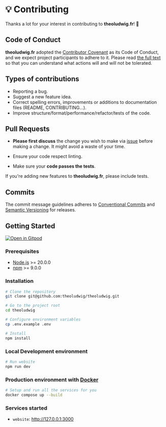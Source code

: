 # 💡 Contributing

Thanks a lot for your interest in contributing to **theoludwig.fr**! 🎉

## Code of Conduct

**theoludwig.fr** adopted the [Contributor Covenant](https://www.contributor-covenant.org/) as its Code of Conduct, and we expect project participants to adhere to it. Please read [the full text](./CODE_OF_CONDUCT.md) so that you can understand what actions will and will not be tolerated.

## Types of contributions

- Reporting a bug.
- Suggest a new feature idea.
- Correct spelling errors, improvements or additions to documentation files (README, CONTRIBUTING...).
- Improve structure/format/performance/refactor/tests of the code.

## Pull Requests

- **Please first discuss** the change you wish to make via [issue](https://github.com/theoludwig/theoludwig/issues) before making a change. It might avoid a waste of your time.

- Ensure your code respect linting.

- Make sure your **code passes the tests**.

If you're adding new features to **theoludwig.fr**, please include tests.

## Commits

The commit message guidelines adheres to [Conventional Commits](https://www.conventionalcommits.org/) and [Semantic Versioning](https://semver.org/) for releases.

## Getting Started

[![Open in Gitpod](https://gitpod.io/button/open-in-gitpod.svg)](https://gitpod.io/#https://github.com/theoludwig/theoludwig)

### Prerequisites

- [Node.js](https://nodejs.org/) >= 20.0.0
- [npm](https://www.npmjs.com/) >= 9.0.0

### Installation

```sh
# Clone the repository
git clone git@github.com:theoludwig/theoludwig.git

# Go to the project root
cd theoludwig

# Configure environment variables
cp .env.example .env

# Install
npm install
```

### Local Development environment

```sh
# Run website
npm run dev
```

### Production environment with [Docker](https://www.docker.com/)

```sh
# Setup and run all the services for you
docker compose up --build
```

### Services started

- `website`: <http://127.0.0.1:3000>
